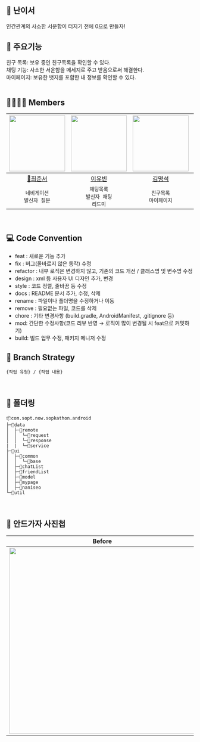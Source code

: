 ## 📱 난이서
인간관계의 사소한 서운함이 터지기 전에 0으로 만들자!
</br>

## 🎉 주요기능
친구 목록: 보유 중인 친구목록을 확인할 수 있다.</br>
채팅 기능: 사소한 서운함을 메세지로 주고 받음으로써 해결한다.</br>
마이페이지: 보유한 뱃지를 포함한 내 정보를 확인할 수 있다.</br>
</br>

## 👨‍👩‍👧‍👦 Members
|<img src="https://avatars.githubusercontent.com/u/127238018?v=4" width="150" />|<img src="https://avatars.githubusercontent.com/u/128459613?v=4" width="150" />|<img src="https://avatars.githubusercontent.com/u/75840431?v=4" width="150" />|<img src="https://avatars.githubusercontent.com/u/112953135?v=4" width="150" />| 
|:---------:|:---------:|:---------:|:---------:|
|[👑최준서](https://github.com/junseo511)|[이유빈](https://github.com/leeeyubin)|[김명석](https://github.com/cacaocoffee)|[이석찬](https://github.com/leeseokchan00)|
| `네비게이션`</br>`발신자 질문` | `채팅목록`</br>`발신자 채팅`</br>`리드미` | `친구목록`</br>`마이페이지` | `스플래쉬`</br>`회원가입`|
</br>

## 💻 Code Convention
- feat : 새로운 기능 추가
- fix : 버그(올바르지 않은 동작) 수정
- refactor : 내부 로직은 변경하지 않고, 기존의 코드 개선 / 클래스명 및 변수명 수정
- design : xml 등 사용자 UI 디자인 추가, 변경
- style : 코드 정렬, 줄바꿈 등 수정
- docs : README 문서 추가, 수정, 삭제
- rename : 파일이나 폴더명을 수정하거나 이동
- remove : 필요없는 파일, 코드를 삭제
- chore : 기타 변경사항 (build.gradle, AndroidManifest, .gitignore 등)
- mod: 간단한 수정사항(코드 리뷰 반영 → 로직이 많이 변경될 시 feat으로 커밋하기)
- build: 빌드 업무 수정, 패키지 메니저 수정
  </br>

## 🔖 Branch Strategy
```
{작업 유형} / {작업 내용}
```
</br>

## 📁 폴더링
```
📦com.sopt.now.sopkathon.android
├─📂data
│  ├─📂remote
│  │  └─📂request
│  │  └─📂response
|  |  └─📂service
├─📂ui
│  ├─📂common
│  │  └─📂base
│  ├─📂chatList
│  ├─📂friendList
│  ├─📂model
│  ├─📂mypage
│  ├─📂naniseo
└─📂util
```
</br>

## 📸 안드가자 사진첩
|**Before**|**After**|
|:---------:|:---------:|
|<img src="https://github.com/34th-SOPT-SOPKATHON-2/Android/assets/128459613/a95423d5-3cbe-4c77-b5b9-72756a11c239" width="500" />|미정|
